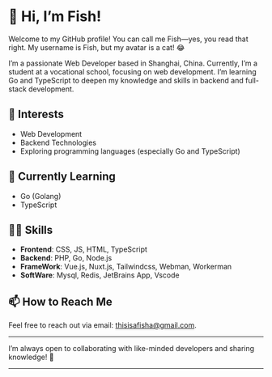 # 👋 Hi, I’m Fish!  

Welcome to my GitHub profile! You can call me Fish—yes, you read that right. My username is Fish, but my avatar is a cat! 😂  

I’m a passionate Web Developer based in Shanghai, China. Currently, I’m a student at a vocational school, focusing on web development. I’m learning Go and TypeScript to deepen my knowledge and skills in backend and full-stack development.

## 👀 Interests
- Web Development
- Backend Technologies
- Exploring programming languages (especially Go and TypeScript)

## 🌱 Currently Learning
- Go (Golang)
- TypeScript

## 🧑‍💻 Skills
- **Frontend**: CSS, JS, HTML, TypeScript
- **Backend**: PHP, Go, Node.js
- **FrameWork**: Vue.js, Nuxt.js, Tailwindcss, Webman, Workerman
- **SoftWare**: Mysql, Redis, JetBrains App, Vscode

## 📫 How to Reach Me  
Feel free to reach out via email: [thisisafisha@gmail.com](mailto:thisisafisha@gmail.com).

---  

I’m always open to collaborating with like-minded developers and sharing knowledge! 🚀  

---
